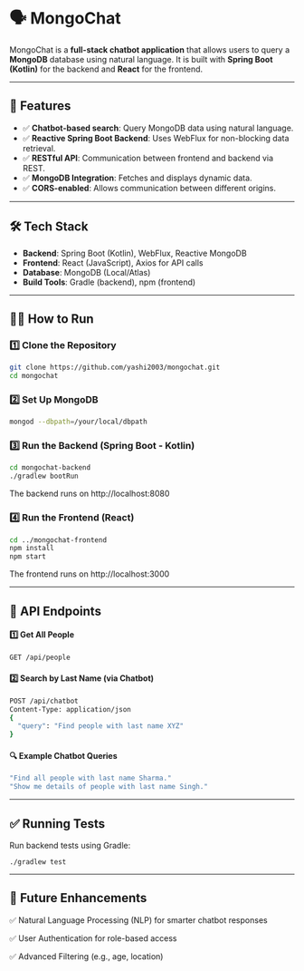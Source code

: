 # 🗣️ MongoChat

MongoChat is a **full-stack chatbot application** that allows users to query a **MongoDB** database using natural language. It is built with **Spring Boot (Kotlin)** for the backend and **React** for the frontend.

---

## 🚀 Features

- ✅ **Chatbot-based search**: Query MongoDB data using natural language.
- ✅ **Reactive Spring Boot Backend**: Uses WebFlux for non-blocking data retrieval.
- ✅ **RESTful API**: Communication between frontend and backend via REST.
- ✅ **MongoDB Integration**: Fetches and displays dynamic data.
- ✅ **CORS-enabled**: Allows communication between different origins.

---

## 🛠️ Tech Stack

- **Backend**: Spring Boot (Kotlin), WebFlux, Reactive MongoDB
- **Frontend**: React (JavaScript), Axios for API calls
- **Database**: MongoDB (Local/Atlas)
- **Build Tools**: Gradle (backend), npm (frontend)

---

## 🏃‍♂️ How to Run

### 1️⃣ Clone the Repository
```bash
git clone https://github.com/yashi2003/mongochat.git
cd mongochat
```
### 2️⃣ Set Up MongoDB
```bash
mongod --dbpath=/your/local/dbpath
```
### 3️⃣ Run the Backend (Spring Boot - Kotlin)
```bash
cd mongochat-backend
./gradlew bootRun
```
The backend runs on 
http://localhost:8080


### 4️⃣ Run the Frontend (React)
```bash
cd ../mongochat-frontend
npm install
npm start
```

The frontend runs on 
http://localhost:3000

---


## 📡 API Endpoints

#### 1️⃣ Get All People
```bash
GET /api/people
```

#### 2️⃣ Search by Last Name (via Chatbot)
```bash
POST /api/chatbot
Content-Type: application/json
{
  "query": "Find people with last name XYZ"
}
```

#### 🔍 Example Chatbot Queries
```bash
"Find all people with last name Sharma."
"Show me details of people with last name Singh."
```

---


## ✅ Running Tests

Run backend tests using Gradle:
```
./gradlew test
```

---

## 📌 Future Enhancements

✅ Natural Language Processing (NLP) for smarter chatbot responses

✅ User Authentication for role-based access

✅ Advanced Filtering (e.g., age, location)

